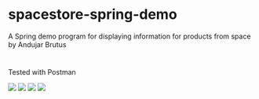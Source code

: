 # spacestore-spring-demo
A Spring demo program for displaying information for products from space by Andujar Brutus
#
Tested with Postman

<img src="https://github.com/Brutusa/spacestore-spring-demo/blob/main/SpaceStore%20Screenshots/Screenshot-1.png">
<img src="https://github.com/Brutusa/spacestore-spring-demo/blob/main/SpaceStore%20Screenshots/Screenshot-2.png">
<img src="https://github.com/Brutusa/spacestore-spring-demo/blob/main/SpaceStore%20Screenshots/Screenshot-3n.png">
<img src="https://github.com/Brutusa/spacestore-spring-demo/blob/main/SpaceStore%20Screenshots/Screenshot-4.png">

